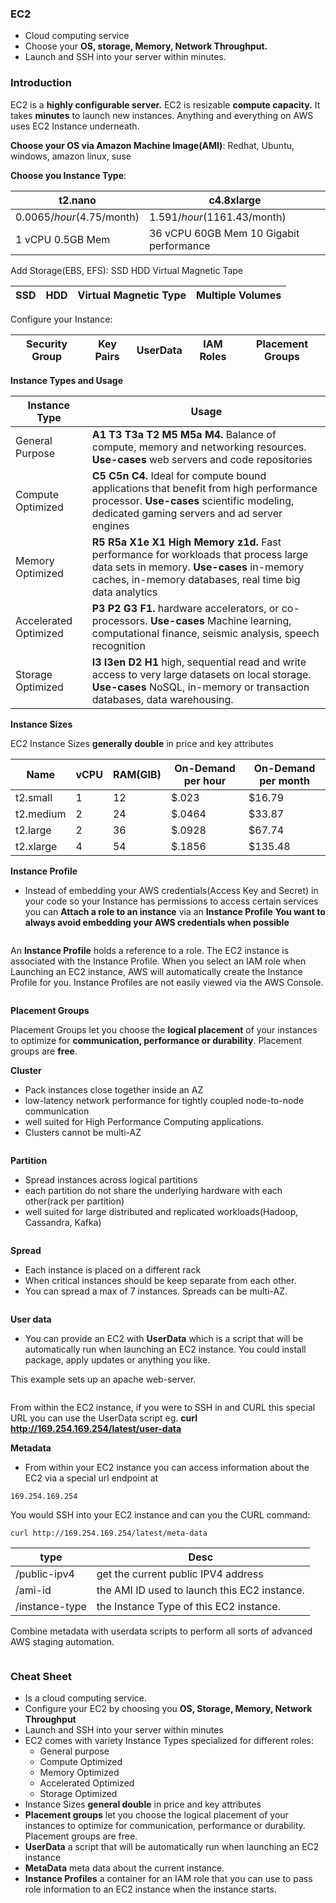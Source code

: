 ### EC2

* Cloud computing service
* Choose your **OS, storage, Memory, Network Throughput.**
* Launch and SSH into your server within minutes.

### Introduction

EC2 is a **highly configurable server.**
EC2 is resizable **compute capacity.** It takes **minutes** to launch new instances.
Anything and everything on AWS uses EC2 Instance underneath.

**Choose your OS via Amazon Machine Image(AMI)**: Redhat, Ubuntu, windows, amazon linux, suse

**Choose you Instance Type**: 

| t2.nano                   | c4.8xlarge                              |
|---------------------------|-----------------------------------------|
| $0.0065/hour($4.75/month) | $1.591/hour($1161.43/month)             |
| 1 vCPU 0.5GB Mem          | 36 vCPU 60GB Mem 10 Gigabit performance |

Add Storage(EBS, EFS): SSD HDD Virtual Magnetic Tape 

| SSD | HDD | Virtual Magnetic Type | Multiple Volumes |
|-----|-----|-----------------------|------------------|

Configure your Instance:

| Security Group | Key Pairs | UserData | IAM Roles | Placement Groups |
|----------------|-----------|----------|-----------|------------------|

**Instance Types and Usage**

| Instance Type         | Usage                                                                                                                                                                                       |
|-----------------------|---------------------------------------------------------------------------------------------------------------------------------------------------------------------------------------------|
| General Purpose       | **A1 T3 T3a T2 M5 M5a M4.**  Balance of compute, memory and networking resources. **Use-cases** web servers and code repositories                                                           |
| Compute Optimized     | **C5 C5n C4.** Ideal for compute bound applications that benefit from high performance processor. **Use-cases** scientific modeling, dedicated gaming servers and ad server engines         |
| Memory Optimized      | **R5 R5a X1e X1 High Memory z1d.** Fast performance for workloads that process large data sets in memory. **Use-cases** in-memory caches, in-memory databases, real time big data analytics |
| Accelerated Optimized | **P3 P2 G3 F1.** hardware accelerators, or co-processors. **Use-cases** Machine learning, computational finance, seismic analysis, speech recognition                                       |
| Storage Optimized     | **I3 I3en D2 H1** high, sequential read and write access to very large datasets on local storage. **Use-cases** NoSQL, in-memory or transaction databases, data warehousing.                |

**Instance Sizes**

EC2 Instance Sizes **generally double** in price and key attributes

| Name      | vCPU | RAM(GIB) | On-Demand per hour | On-Demand per month |
|-----------|------|----------|--------------------|---------------------|
| t2.small  | 1    | 12       | $.023              | $16.79              |
| t2.medium | 2    | 24       | $.0464             | $33.87              |
| t2.large  | 2    | 36       | $.0928             | $67.74              |
| t2.xlarge | 4    | 54       | $.1856             | $135.48             |

**Instance Profile**

* Instead of embedding your AWS credentials(Access Key and Secret) in your code so your Instance has permissions to access certain services you can **Attach a role to an instance** via an **Instance Profile**
**You want to always avoid embedding your AWS credentials when possible**

<img src="../images/ec2/instance-profile.png" alt="">

An **Instance Profile** holds a reference to a role. The EC2 instance is associated with the Instance Profile. When you select an IAM role when Launching an EC2 instance, AWS will automatically create the Instance Profile for you. Instance Profiles are not easily viewed via the AWS Console.

<img src="../images/ec2/instance-profile-creator.png" alt="">

**Placement Groups**

Placement Groups let you choose the **logical placement** of your instances to optimize for **communication, performance or durability**. Placement groups are **free**.

**Cluster**

* Pack instances close together inside an AZ
* low-latency network performance for tightly coupled node-to-node communication
* well suited for High Performance Computing applications.
* Clusters cannot be multi-AZ

<img src="../images/ec2/cluster.png" alt="">

**Partition**

* Spread instances across logical partitions
* each partition do not share the underlying hardware with each other(rack per partition)
* well suited for large distributed and replicated workloads(Hadoop, Cassandra, Kafka)

<img src="../images/ec2/partition.png" alt="">

**Spread**

* Each instance is placed on a different rack
* When critical instances should be keep separate from each other.
* You can spread a max of 7 instances. Spreads can be multi-AZ.

<img src="../images/ec2/spread.png" alt="">

**User data**

* You can provide an EC2 with **UserData** which is a script that will be automatically run when launching an EC2 instance. You could install package, apply updates or anything you like.

This example sets up an apache web-server.

<img src="../images/ec2/userdata.png" alt="">

From within the EC2 instance, if you were to SSH in and CURL this special URL you can use the UserData script eg. **curl http://169.254.169.254/latest/user-data**

**Metadata**

* From within your EC2 instance you can access information about the EC2 via a special url endpoint at

```
169.254.169.254
```

You would SSH into your EC2 instance and can you the CURL command:

```
curl http://169.254.169.254/latest/meta-data
```

| type           | Desc                                         |
|----------------|----------------------------------------------|
| /public-ipv4   | get the current public IPV4 address          |
| /ami-id        | the AMI ID used to launch this EC2 instance. |
| /instance-type | the Instance Type of this EC2 instance.      |

Combine metadata with userdata scripts to perform all sorts of advanced AWS staging automation.

<img src="../images/ec2/ec2-metadata.png" alt="">

### Cheat Sheet

* Is a cloud computing service.
* Configure your EC2 by choosing you **OS, Storage, Memory, Network Throughput**
* Launch and SSH into your server within minutes
* EC2 comes with variety Instance Types specialized for different roles:
  * General purpose
  * Compute Optimized
  * Memory Optimized
  * Accelerated Optimized
  * Storage Optimized
* Instance Sizes **general double** in price and key attributes
* **Placement groups** let you choose the logical placement of your instances to optimize for communication, performance or durability. Placement groups are free.
* **UserData** a script that will be automatically run when launching an EC2 instance
* **MetaData** meta data about the current instance.
* **Instance Profiles** a container for an IAM role that you can use to pass role information to an EC2 instance when the instance starts.